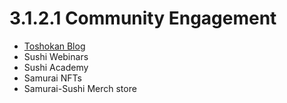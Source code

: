 # 3.1.2.1 Community Engagement

* [Toshokan Blog](https://toshokan.samurais.io)
* Sushi Webinars
* Sushi Academy
* Samurai NFTs
* Samurai-Sushi Merch store

